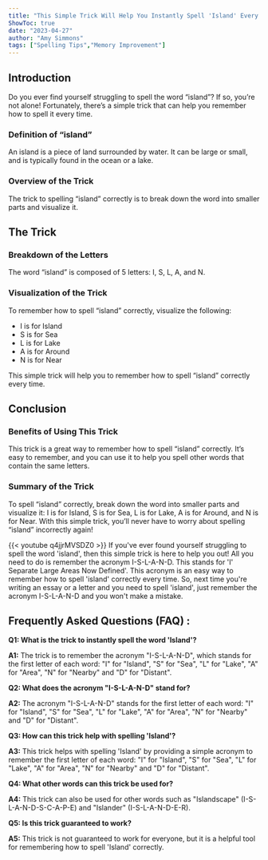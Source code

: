 ```yaml
---
title: "This Simple Trick Will Help You Instantly Spell 'Island' Every Time!"
ShowToc: true 
date: "2023-04-27"
author: "Amy Simmons" 
tags: ["Spelling Tips","Memory Improvement"]
---
```

## Introduction 

Do you ever find yourself struggling to spell the word “island”? If so, you’re not alone! Fortunately, there’s a simple trick that can help you remember how to spell it every time. 

### Definition of “island”

An island is a piece of land surrounded by water. It can be large or small, and is typically found in the ocean or a lake. 

### Overview of the Trick

The trick to spelling “island” correctly is to break down the word into smaller parts and visualize it. 

## The Trick

### Breakdown of the Letters

The word “island” is composed of 5 letters: I, S, L, A, and N. 

### Visualization of the Trick

To remember how to spell “island” correctly, visualize the following: 

* I is for Island
* S is for Sea
* L is for Lake
* A is for Around
* N is for Near

This simple trick will help you to remember how to spell “island” correctly every time. 

## Conclusion 

### Benefits of Using This Trick

This trick is a great way to remember how to spell “island” correctly. It’s easy to remember, and you can use it to help you spell other words that contain the same letters. 

### Summary of the Trick

To spell “island” correctly, break down the word into smaller parts and visualize it: I is for Island, S is for Sea, L is for Lake, A is for Around, and N is for Near. With this simple trick, you’ll never have to worry about spelling “island” incorrectly again!

{{< youtube q4jjrMVSDZ0 >}} 
If you've ever found yourself struggling to spell the word 'island', then this simple trick is here to help you out! All you need to do is remember the acronym I-S-L-A-N-D. This stands for 'I' Separate Large Areas Now Defined'. This acronym is an easy way to remember how to spell 'island' correctly every time. So, next time you're writing an essay or a letter and you need to spell 'island', just remember the acronym I-S-L-A-N-D and you won't make a mistake.

## Frequently Asked Questions (FAQ) :
**Q1: What is the trick to instantly spell the word 'Island'?**

**A1:** The trick is to remember the acronym "I-S-L-A-N-D", which stands for the first letter of each word: "I" for "Island", "S" for "Sea", "L" for "Lake", "A" for "Area", "N" for "Nearby" and "D" for "Distant".

**Q2: What does the acronym "I-S-L-A-N-D" stand for?**

**A2:** The acronym "I-S-L-A-N-D" stands for the first letter of each word: "I" for "Island", "S" for "Sea", "L" for "Lake", "A" for "Area", "N" for "Nearby" and "D" for "Distant".

**Q3: How can this trick help with spelling 'Island'?**

**A3:** This trick helps with spelling 'Island' by providing a simple acronym to remember the first letter of each word: "I" for "Island", "S" for "Sea", "L" for "Lake", "A" for "Area", "N" for "Nearby" and "D" for "Distant".

**Q4: What other words can this trick be used for?**

**A4:** This trick can also be used for other words such as "Islandscape" (I-S-L-A-N-D-S-C-A-P-E) and "Islander" (I-S-L-A-N-D-E-R).

**Q5: Is this trick guaranteed to work?**

**A5:** This trick is not guaranteed to work for everyone, but it is a helpful tool for remembering how to spell 'Island' correctly.





